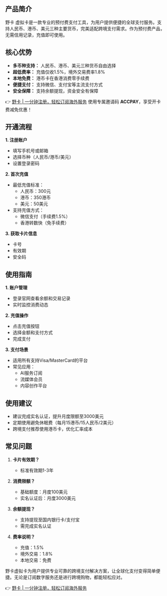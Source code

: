 ## 产品简介

野卡 虚拟卡是一款专业的预付费支付工具，为用户提供便捷的全球支付服务。支持人民币、港币、美元三种主要货币，完美适配跨境支付需求。作为预付费产品，无需信用记录，充值即可使用。

## 核心优势

* **多币种支持：** 人民币、港币、美元三种货币自由选择
* **超低费率：** 充值仅收1.5%，境外交易费率1.8%
* **本地免费：** 港币卡在香港消费零手续费
* **便捷支付：** 支持微信、支付宝等主流支付方式
* **安全保障：** 支持余额提现，资金安全有保障

👉 [野卡 | 一分钟注册，轻松订阅海外服务](https://bit.ly/bewildcard)
使用专属邀请码 **ACCPAY**，享受开卡费减免优惠！

## 开通流程

**1. 注册账户**
* 填写手机号或邮箱
* 选择币种（人民币/港币/美元）
* 设置登录密码

**2. 首次充值**
* 最低充值标准：
  - 人民币：300元
  - 港币：350港币
  - 美元：50美元
* 支持充值方式：
  - 微信支付（手续费1.5%）
  - 香港转数快（免手续费）

**3. 获取卡片信息**
* 卡号
* 有效期
* 安全码

## 使用指南

**1. 账户管理**
* 登录官网查看余额和交易记录
* 实时监控消费动态

**2. 充值操作**
* 点击充值按钮
* 选择金额和支付方式
* 完成支付

**3. 支付场景**
* 适用所有支持Visa/MasterCard的平台
* 常见应用：
  - AI服务订阅
  - 流媒体会员
  - 内容创作平台

## 使用建议

* 建议完成实名认证，提升月度限额至3000美元
* 定期使用避免休眠费（每月15港币/15人民币/2美元）
* 跨境支付推荐使用港币卡，优化汇率成本

## 常见问题

1. **卡片有效期？**
   * 标准有效期1-3年

2. **消费限额？**
   * 基础额度：月度100美元
   * 实名认证后：月度3000美元

3. **余额提现？**
   * 支持提现至国内银行卡/支付宝
   * 需完成实名认证

4. **费率说明？**
   * 充值：1.5%
   * 境外交易：1.8%
   * 本地交易：免费

野卡虚拟卡为用户提供专业可靠的跨境支付解决方案，让全球化支付变得简单便捷。无论是订阅数字服务还是进行跨境购物，都能轻松应对。

👉 [野卡 | 一分钟注册，轻松订阅海外服务](https://bit.ly/bewildcard)